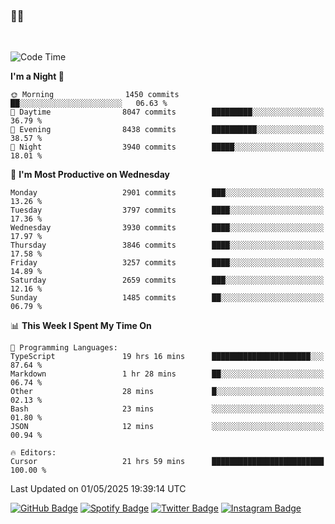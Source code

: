 ### 🤙🍺

<!-- <a href="https://github-readme-stats.vercel.app/api?username=hzak2xx&count_private=true&show_icons=true&theme=dracula">
  <img align="center" src="https://github-readme-stats.vercel.app/api?username=hzak2xx&count_private=true&show_icons=true&theme=dracula" />
</a>
</br> -->
</br>

<!--START_SECTION:waka-->
![Code Time](http://img.shields.io/badge/Code%20Time-4%2C188%20hrs%202%20mins-blue)

**I'm a Night 🦉** 

```text
🌞 Morning                1450 commits        ██░░░░░░░░░░░░░░░░░░░░░░░   06.63 % 
🌆 Daytime                8047 commits        █████████░░░░░░░░░░░░░░░░   36.79 % 
🌃 Evening                8438 commits        ██████████░░░░░░░░░░░░░░░   38.57 % 
🌙 Night                  3940 commits        █████░░░░░░░░░░░░░░░░░░░░   18.01 % 
```
📅 **I'm Most Productive on Wednesday** 

```text
Monday                   2901 commits        ███░░░░░░░░░░░░░░░░░░░░░░   13.26 % 
Tuesday                  3797 commits        ████░░░░░░░░░░░░░░░░░░░░░   17.36 % 
Wednesday                3930 commits        ████░░░░░░░░░░░░░░░░░░░░░   17.97 % 
Thursday                 3846 commits        ████░░░░░░░░░░░░░░░░░░░░░   17.58 % 
Friday                   3257 commits        ████░░░░░░░░░░░░░░░░░░░░░   14.89 % 
Saturday                 2659 commits        ███░░░░░░░░░░░░░░░░░░░░░░   12.16 % 
Sunday                   1485 commits        ██░░░░░░░░░░░░░░░░░░░░░░░   06.79 % 
```


📊 **This Week I Spent My Time On** 

```text
💬 Programming Languages: 
TypeScript               19 hrs 16 mins      ██████████████████████░░░   87.64 % 
Markdown                 1 hr 28 mins        ██░░░░░░░░░░░░░░░░░░░░░░░   06.74 % 
Other                    28 mins             █░░░░░░░░░░░░░░░░░░░░░░░░   02.13 % 
Bash                     23 mins             ░░░░░░░░░░░░░░░░░░░░░░░░░   01.80 % 
JSON                     12 mins             ░░░░░░░░░░░░░░░░░░░░░░░░░   00.94 % 

🔥 Editors: 
Cursor                   21 hrs 59 mins      █████████████████████████   100.00 % 
```


 Last Updated on 01/05/2025 19:39:14 UTC
<!--END_SECTION:waka-->

[![GitHub Badge](https://img.shields.io/badge/GitHub-100000?style=for-the-badge&logo=github&logoColor=white)](https://github.com/hzak2xx)
[![Spotify Badge](https://img.shields.io/badge/Spotify-1ED760?&style=for-the-badge&logo=spotify&logoColor=white)](https://open.spotify.com/user/uf90s6sbbh75a1mt44clkhkvf)
[![Twitter Badge](https://img.shields.io/badge/Twitter-1DA1F2?style=for-the-badge&logo=twitter&logoColor=white)](https://twitter.com/hzak2xx)
[![Instagram Badge](https://img.shields.io/badge/Instagram-E4405F?style=for-the-badge&logo=instagram&logoColor=white)](https://www.instagram.com/hzak2xx/)
